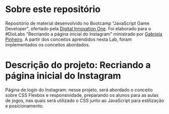 # Sobre este repositório

Repositório de material desenvolvido no Bootcamp "JavaScript Game Developer", ofertado pela [Digital Innovation One](https://web.digitalinnovation.one/). Foi elaborado para o #DioLabs "Recriando a página inicial do Instagram" ministrado por [Gabriela Pinheiro](https://github.com/gabriela-pinheiro). A partir dos conceitos aprendidos nesta Lab, foram implementados os conceitos abordados.
 
# Descrição do projeto: Recriando a página inicial do Instagram

Página de login do Instagram: nesse projeto, será abordado o conceito sobre CSS Flexbox e responsividade, preparando os alunos para as aulas de jogos, nas quais será utilizado o CSS junto ao JavaScript para estilização e posicionamento.

